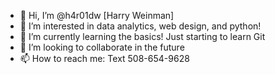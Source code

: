 - 👋 Hi, I’m @h4r01dw [Harry Weinman]
- 👀 I’m interested in data analytics, web design, and python!
- 🌱 I’m currently learning the basics!  Just starting to learn Git
- 💞️ I’m looking to collaborate in the future
- 📫 How to reach me: Text 508-654-9628

<!---
h4r01dw/h4r01dw is a ✨ special ✨ repository because its `README.md` (this file) appears on your GitHub profile.
You can click the Preview link to take a look at your changes.
--->
